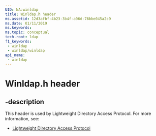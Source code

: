 ```yaml
---
UID: NA:winldap
title: Winldap.h header
ms.assetid: 12d3afbf-4b23-3b4f-a06d-76bbe045a2c9
ms.date: 01/11/2019
ms.keywords: 
ms.topic: conceptual
tech.root: ldap
f1_keywords:
 - winldap
 - winldap/winldap
api_name:
 - winldap
---
```


# Winldap.h header


## -description

This header is used by Lightweight Directory Access Protocol. For more information, see:

- [Lightweight Directory Access Protocol](../_ldap/index.md)

